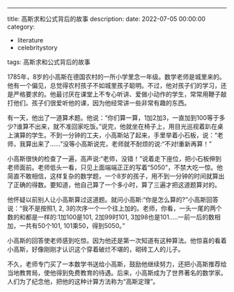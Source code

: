 ---
title: 高斯求和公式背后的故事
description:
date: 2022-07-05 00:00:00
category:
- literature
- celebritystory

tags: 高斯求和公式背后的故事

<p>
1785年，8岁的小高斯在德国农村的一所小学里念一年级。数学老师是城里来的。他有一个偏见，总觉得农村孩子不如城里孩子聪明。不过，他对孩子们的学习，还是严格要求的。他最讨厌在课堂上不专心听讲、爱做小动作的学生，常常用鞭子敲打他们。孩子们很爱听他的课，因为他经常讲一些非常有趣的东西。
</p>
<p>
有一天，他出了一道算术题。他说：“你们算一算，1加2加3，一直加到100等于多少?谁算不出来，就不准回家吃饭。”说完，他就坐在椅子上，用目光巡视着趴在桌上演算的学生。不到一分钟的工夫，小高斯站了起来，手里举着小石板，说：“老师，我算出来了……”没等小高斯说完，老师就不耐烦的说:“不对!重新再算！”
</p>
<p>
小高斯很快的检查了一遍，高声说:“老师，没错！”说着走下座位，把小石板伸到老师面前。老师低头一看，只见上面端端正正的写着“5050"，不禁大吃一惊。他简直不敢相信，这样复杂的数学题，一个8岁的孩子，用不到一分钟的时间就算出了正确的得数。要知道，他自己算了一个多小时，算了三遍才把这道题算对的。
</p>
他怀疑以前别人让小高斯算过这道题。就问小高斯:“你是怎么算的?”小高斯回答说：“我不是按照1, 2, 3的次序一个一个往上加的。老师，你看，一头一尾的两个数的和都是一样的:1加100是101, 2加99时101, 3加98也是101.....一前一后的数相加，一共有50个101, 101乘50，得到5050。”
<p>
小高斯的回答使老师感到吃惊。因为他还是第一次知道有这种算法。他惊喜的看着小高斯，好像刚刚才认识这个穿着破烂不堪的，砌砖工人的儿子。
</p>
<p>
不久，老师专门买了一本数学书送给小高斯，鼓励他继续努力，还把小高斯推荐给当地教育局，使他得到免费教育的待遇。后来，小高斯成为了世界著名的数学家。人们为了纪念他，把他的这种计算方法称为“高斯定理”。
</p>